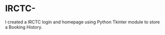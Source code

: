 # IRCTC-
I created a IRCTC login and homepage using Python Tkinter module to store a Booking History.
